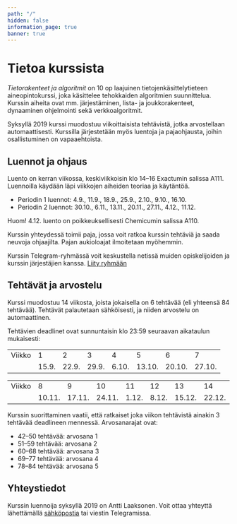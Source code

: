 ```yaml
---
path: "/"
hidden: false
information_page: true
banner: true
---
```


# Tietoa kurssista

_Tietorakenteet ja algoritmit_ on 10 op laajuinen
tietojenkäsittelytieteen aineopintokurssi,
joka käsittelee tehokkaiden algoritmien suunnittelua.
Kurssin aiheita ovat mm. järjestäminen,
lista- ja joukkorakenteet,
dynaaminen ohjelmointi sekä verkkoalgoritmit.

Syksyllä 2019 kurssi muodostuu viikoittaisista tehtävistä,
jotka arvostellaan automaattisesti.
Kurssilla järjestetään myös luentoja ja pajaohjausta,
joihin osallistuminen on vapaaehtoista.

## Luennot ja ohjaus

Luento on kerran viikossa, keskiviikkoisin klo 14–16 Exactumin salissa A111.
Luennoilla käydään läpi viikkojen aiheiden teoriaa ja käytäntöä.

* Periodin 1 luennot: 4.9., 11.9., 18.9., 25.9., 2.10., 9.10., 16.10.
* Periodin 2 luennot: 30.10., 6.11., 13.11., 20.11., 27.11., 4.12., 11.12.

Huom! 4.12. luento on poikkeuksellisesti Chemicumin salissa A110.

Kurssin yhteydessä toimii paja, jossa voit ratkoa kurssin tehtäviä ja saada
neuvoja ohjaajilta. Pajan aukioloajat ilmoitetaan myöhemmin.

Kurssin Telegram-ryhmässä voit keskustella netissä muiden opiskelijoiden ja
kurssin järjestäjien kanssa. [Liity ryhmään](https://t.me/tiratg)

## Tehtävät ja arvostelu

Kurssi muodostuu 14 viikosta, joista jokaisella on 6 tehtävää
(eli yhteensä 84 tehtävää).
Tehtävät palautetaan sähköisesti, ja niiden arvostelu on automaattinen.

Tehtävien deadlinet ovat sunnuntaisin klo 23:59
seuraavan aikataulun mukaisesti:

<table>
<tr><td>Viikko</td>
<td>1</td>
<td>2</td>
<td>3</td>
<td>4</td>
<td>5</td>
<td>6</td>
<td>7</td>
</tr>
<tr><td></td>
<td>15.9.</td>
<td>22.9.</td>
<td>29.9.</td>
<td>6.10.</td>
<td>13.10.</td>
<td>20.10.</td>
<td>27.10.</td>
</tr>
</table>

<table>
<tr><td>Viikko</td>
<td>8</td>
<td>9</td>
<td>10</td>
<td>11</td>
<td>12</td>
<td>13</td>
<td>14</td>
</tr>
<tr><td></td>
<td>10.11.</td>
<td>17.11.</td>
<td>24.11.</td>
<td>1.12.</td>
<td>8.12.</td>
<td>15.12.</td>
<td>22.12.</td>
</tr>
</table>

Kurssin suorittaminen vaatii,
että ratkaiset joka viikon tehtävistä ainakin 3 tehtävää
deadlineen mennessä. Arvosanarajat ovat:

* 42–50 tehtävää: arvosana 1
* 51–59 tehtävää: arvosana 2
* 60–68 tehtävää: arvosana 3
* 69–77 tehtävää: arvosana 4
* 78–84 tehtävää: arvosana 5

## Yhteystiedot

Kurssin luennoija syksyllä 2019 on Antti Laaksonen.
Voit ottaa yhteyttä lähettämällä [sähköpostia](mailto:ahslaaks@cs.helsinki.fi)
tai viestin Telegramissa. 
